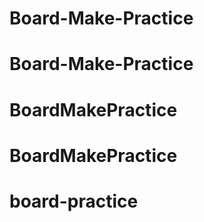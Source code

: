 # Board-Make-Practice
# Board-Make-Practice
# BoardMakePractice
# BoardMakePractice
# board-practice
